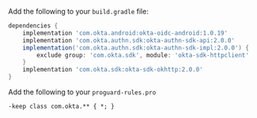 Add the following to your `build.gradle` file:

```groovy
dependencies {
    implementation 'com.okta.android:okta-oidc-android:1.0.19'
    implementation 'com.okta.authn.sdk:okta-authn-sdk-api:2.0.0'
    implementation('com.okta.authn.sdk:okta-authn-sdk-impl:2.0.0') {
        exclude group: 'com.okta.sdk', module: 'okta-sdk-httpclient'
    }
    implementation 'com.okta.sdk:okta-sdk-okhttp:2.0.0'
}
```

Add the following to your `proguard-rules.pro`

```
-keep class com.okta.** { *; }
```

